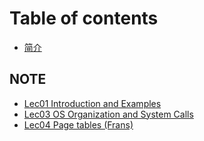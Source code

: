 # Table of contents

* [简介](README.md)

## NOTE

* [Lec01 Introduction and Examples](note/lec01-introduction-and-examples.md)
* [Lec03 OS Organization and System Calls](note/lec03-os-organization-and-system-calls.md)
* [Lec04 Page tables (Frans)](note/lec04-page-tables-frans.md)
